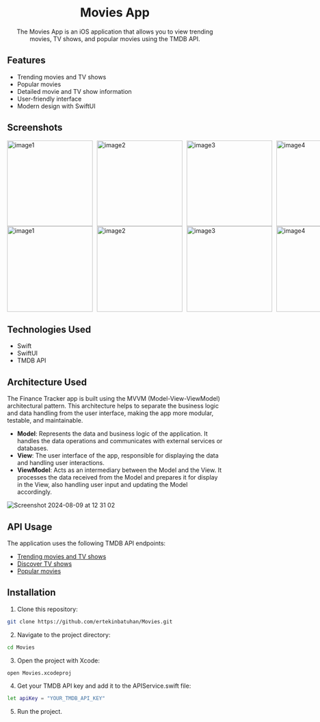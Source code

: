 <h1 align="center">Movies App</h1>

<p align="center">
  The Movies App is an iOS application that allows you to view trending movies, TV shows, and popular movies using the TMDB API.
</p>

## Features

- Trending movies and TV shows
- Popular movies
- Detailed movie and TV show information
- User-friendly interface
- Modern design with SwiftUI

## Screenshots

<div style="display: flex; justify-content: space-between;">
    <img src="https://github.com/ertekinbatuhan/Movies/assets/101355515/84cfb598-9408-4732-9590-5054946bfe72" alt="image1" width="200" style="margin-right: 10px;">
    <img src="https://github.com/ertekinbatuhan/Movies/assets/101355515/9308a991-25c3-45f0-b41e-f31e984f182b" alt="image2" width="200" style="margin-right: 10px;">
    <img src="https://github.com/ertekinbatuhan/Movies/assets/101355515/a50b7592-edb0-4a98-9961-443d3aa8f956" alt="image3" width="200" style="margin-right: 10px;">
    <img src="https://github.com/ertekinbatuhan/Movies/assets/101355515/abb0719f-d3c7-42a4-9530-f752fade58a7" alt="image4" width="200">
</div>

<div style="display: flex; justify-content: space-between;">
    <img src="https://github.com/ertekinbatuhan/Movies/assets/101355515/4acd3702-e7e8-41d0-9266-ef53916183e1" alt="image1" width="200" style="margin-right: 10px;">
    <img src="https://github.com/ertekinbatuhan/Movies/assets/101355515/ed7e98e8-237d-4cdc-b1c9-e80582e17939" alt="image2" width="200" style="margin-right: 10px;">
    <img src="https://github.com/ertekinbatuhan/Movies/assets/101355515/d9802b6a-2e18-46af-863e-2092c2378204" alt="image3" width="200" style="margin-right: 10px;">
    <img src="https://github.com/ertekinbatuhan/Movies/assets/101355515/885f68c8-84ad-44ad-bcaa-2b30b71cec60" alt="image4" width="200">
</div>

## Technologies Used
- Swift
- SwiftUI
- TMDB API

 ## Architecture Used
The Finance Tracker app is built using the MVVM (Model-View-ViewModel) architectural pattern. This architecture helps to separate the business logic and data handling from the user interface, making the app more modular, testable, and maintainable.

- **Model**: Represents the data and business logic of the application. It handles the data operations and communicates with external services or databases.
- **View**: The user interface of the app, responsible for displaying the data and handling user interactions.
- **ViewModel**: Acts as an intermediary between the Model and the View. It processes the data received from the Model and prepares it for display in the View, also handling user input and updating the Model accordingly.

![Screenshot 2024-08-09 at 12 31 02](https://github.com/user-attachments/assets/f79044cc-7b40-4d2f-abc1-716dd6384964)

## API Usage

The application uses the following TMDB API endpoints:

- [Trending movies and TV shows](https://api.themoviedb.org/3/trending/all/day)
- [Discover TV shows](https://api.themoviedb.org/3/discover/tv)
- [Popular movies](https://api.themoviedb.org/3/movie/popular)


## Installation

1. Clone this repository:

```bash
git clone https://github.com/ertekinbatuhan/Movies.git

```

2. Navigate to the project directory:
  ```bash
cd Movies
```
3. Open the project with Xcode:
```bash
open Movies.xcodeproj

```
4. Get your TMDB API key and add it to the APIService.swift file:
```bash
let apiKey = "YOUR_TMDB_API_KEY"
```

5. Run the project.


